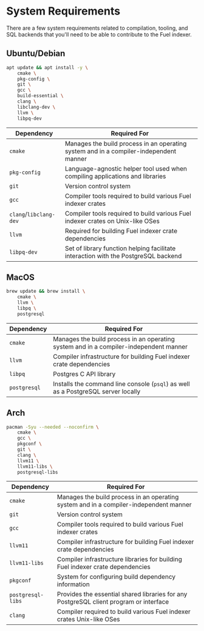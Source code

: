 # System Requirements

There are a few system requirements related to compilation, tooling, and SQL backends that you'll need to be able to contribute to the Fuel indexer.

## Ubuntu/Debian

```bash
apt update && apt install -y \
    cmake \
    pkg-config \
    git \
    gcc \
    build-essential \
    clang \
    libclang-dev \
    llvm \
    libpq-dev
```

| Dependency | Required For |
| --------------- | --------------- |
| `cmake` | Manages the build process in an operating system and in a compiler-independent manner |
| `pkg-config` | Language-agnostic helper tool used when compiling applications and libraries |
| `git` | Version control system |
| `gcc` | Compiler tools required to build various Fuel indexer crates |
| `clang`/`libclang-dev` | Compiler tools required to build various Fuel indexer crates on Unix-like OSes |
| `llvm` | Required for building Fuel indexer crate dependencies |
| `libpq-dev` | Set of library function helping facilitate interaction with the PostgreSQL backend |

## MacOS

```bash
brew update && brew install \
    cmake \
    llvm \
    libpq \
    postgresql
```

| Dependency | Required For |
| --------------- | --------------- |
| `cmake` | Manages the build process in an operating system and in a compiler-independent manner |
| `llvm`| Compiler infrastructure for building Fuel indexer crate dependencies |
| `libpq` | Postgres C API library |
| `postgresql` | Installs the command line console (`psql`) as well as a PostgreSQL server locally  |

## Arch

```bash
pacman -Syu --needed --noconfirm \
    cmake \
    gcc \
    pkgconf \
    git \
    clang \
    llvm11 \
    llvm11-libs \
    postgresql-libs
```

| Dependency | Required For |
| --------------- | --------------- |
| `cmake` | Manages the build process in an operating system and in a compiler-independent manner |
| `git` | Version control system |
| `gcc` | Compiler tools required to build various Fuel indexer crates |
| `llvm11` | Compiler infrastructure for building Fuel indexer crate dependencies |
| `llvm11-libs` | Compiler infrastructure libraries for building Fuel indexer crate dependencies |
| `pkgconf` | System for configuring build dependency information |
| `postgresql-libs` | Provides the essential shared libraries for any PostgreSQL client program or interface |
| `clang` | Compiler required to build various Fuel indexer crates Unix-like OSes |
